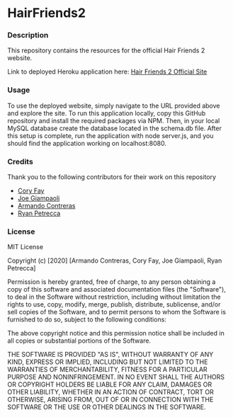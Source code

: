 # HairFriends2

### Description

This repository contains the resources for the official Hair Friends 2 website.  

Link to deployed Heroku application here: [Hair Friends 2 Official Site](https://infinite-castle-54519.herokuapp.com/)

### Usage

To use the deployed website, simply navigate to the URL provided above and explore the site.  To run this application locally, copy this GitHub repository and install the required packages via NPM.  Then, in your local MySQL database create the database located in the schema.db file.  After this setup is complete, run the application with node server.js, and you should find the application working on localhost:8080.  

### Credits

Thank you to the following contributors for their work on this repository

* [Cory Fay](https://github.com/CoryFay)
* [Joe Giampaoli](https://github.com/joe-zu)
* [Armando Contreras](https://github.com/alxndrnevermando)
* [Ryan Petrecca](https://github.com/ryryp97)



### License

MIT License

Copyright (c) [2020] [Armando Contreras, Cory Fay, Joe Giampaoli, Ryan Petrecca]

Permission is hereby granted, free of charge, to any person obtaining a copy
of this software and associated documentation files (the "Software"), to deal
in the Software without restriction, including without limitation the rights
to use, copy, modify, merge, publish, distribute, sublicense, and/or sell
copies of the Software, and to permit persons to whom the Software is
furnished to do so, subject to the following conditions:

The above copyright notice and this permission notice shall be included in all
copies or substantial portions of the Software.

THE SOFTWARE IS PROVIDED "AS IS", WITHOUT WARRANTY OF ANY KIND, EXPRESS OR
IMPLIED, INCLUDING BUT NOT LIMITED TO THE WARRANTIES OF MERCHANTABILITY,
FITNESS FOR A PARTICULAR PURPOSE AND NONINFRINGEMENT. IN NO EVENT SHALL THE
AUTHORS OR COPYRIGHT HOLDERS BE LIABLE FOR ANY CLAIM, DAMAGES OR OTHER
LIABILITY, WHETHER IN AN ACTION OF CONTRACT, TORT OR OTHERWISE, ARISING FROM,
OUT OF OR IN CONNECTION WITH THE SOFTWARE OR THE USE OR OTHER DEALINGS IN THE
SOFTWARE.
